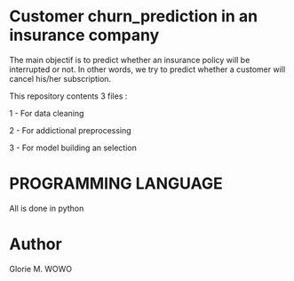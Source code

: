 # Customer churn_prediction in an insurance company

The main objectif is to predict  whether an insurance policy will be interrupted or not. In other words, we try to predict whether a customer will cancel his/her subscription.

This repository contents 3 files :

1 - For data cleaning

2 - For addictional preprocessing

3 - For model building an selection

# PROGRAMMING LANGUAGE 
All is done in python

# Author 
Glorie M. WOWO 

